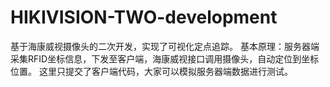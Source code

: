# HIKIVISION-TWO-development
基于海康威视摄像头的二次开发，实现了可视化定点追踪。
基本原理：服务器端采集RFID坐标信息，下发至客户端，海康威视接口调用摄像头，自动定位到坐标位置。
这里只提交了客户端代码，大家可以模拟服务器端数据进行测试。
